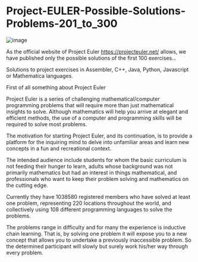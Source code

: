 # Project-EULER-Possible-Solutions-Problems-201_to_300

![image](https://user-images.githubusercontent.com/61479363/235342352-156144cd-6711-4640-8aa1-08c9e908ae72.png)

As the official website of Project Euler https://projecteuler.net/ allows, we have published only the possible solutions of the first 100 exercises...

Solutions to project exercises in Assembler, C++, Java, Python, Javascript or Mathematica languages.

First of all something about Project Euler

Project Euler is a series of challenging mathematical/computer programming problems that will require more than just mathematical insights to solve. 
Although mathematics will help you arrive at elegant and efficient methods, the use of a computer and programming skills will be required to solve most problems.

The motivation for starting Project Euler, and its continuation, is to provide a platform for the inquiring mind to delve into unfamiliar areas 
and learn new concepts in a fun and recreational context.

The intended audience include students for whom the basic curriculum is not feeding their hunger to learn, adults whose background was not primarily mathematics 
but had an interest in things mathematical, and professionals who want to keep their problem solving and mathematics on the cutting edge.

Currently they have 1038580 registered members who have solved at least one problem, representing 220 locations throughout the world, and collectively using 108 
different programming languages to solve the problems.

The problems range in difficulty and for many the experience is inductive chain learning. That is, by solving one problem it will expose you to a new concept 
that allows you to undertake a previously inaccessible problem. So the determined participant will slowly but surely work his/her way through every problem.
